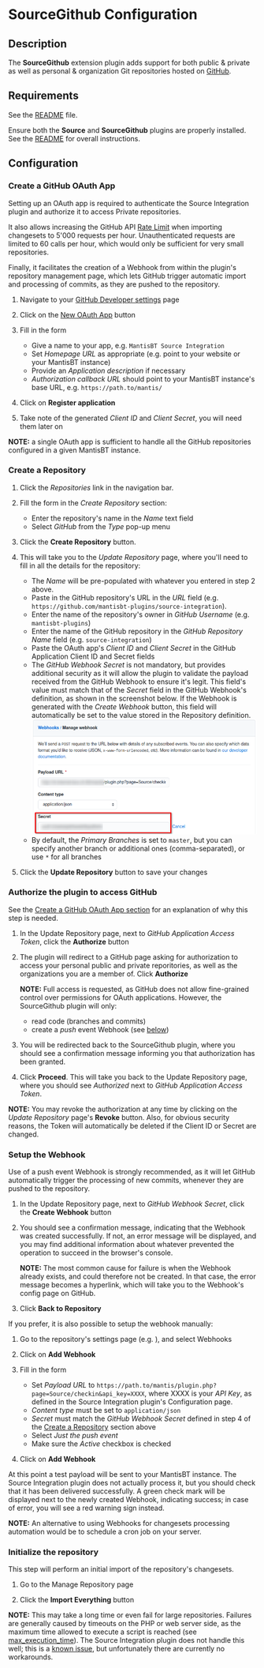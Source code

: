# SourceGithub Configuration

## Description

The **SourceGithub** extension plugin adds support for both public & private as
well as personal & organization Git repositories hosted on
[GitHub](https://github.com/).


## Requirements

See the [README](../README.md#requirements) file.

Ensure both the **Source** and **SourceGithub** plugins are properly installed.
See the [README](../README.md#installation) for overall instructions.


## Configuration

### Create a GitHub OAuth App

Setting up an OAuth app is required to authenticate the Source Integration
plugin and authorize it to access Private repositories.

It also allows increasing the GitHub API [Rate Limit](https://developer.github.com/v3/#rate-limiting)
when importing changesets to 5'000 requests per hour. Unauthenticated requests
are limited to 60 calls per hour, which would only be sufficient for very small
repositories.

Finally, it facilitates the creation of a Webhook from within the plugin's
repository management page, which lets GitHub trigger automatic import and
processing of commits, as they are pushed to the repository.

1. Navigate to your [GitHub Developer settings](https://github.com/settings/developers) page

2. Click on the [New OAuth App](https://github.com/settings/applications/new) button

3. Fill in the form
   - Give a name to your app, e.g. `MantisBT Source Integration`
   - Set _Homepage URL_ as appropriate (e.g. point to your website or your
     MantisBT instance)
   - Provide an _Application description_ if necessary
   - _Authorization callback URL_ should point to your MantisBT instance's
     base URL, e.g. `https://path.to/mantis/`

4. Click on **Register application**

5. Take note of the generated _Client ID_ and _Client Secret_, you will need
   them later on

**NOTE:** a single OAuth app is sufficient to handle all the GitHub repositories
configured in a given MantisBT instance.


### Create a Repository

1. Click the *Repositories* link in the navigation bar.

2. Fill the form in the *Create Repository* section:
   - Enter the repository's name in the *Name* text field
   - Select *GitHub* from the *Type* pop-up menu

3. Click the **Create Repository** button.

4. This will take you to the *Update Repository* page, where you'll need to fill
   in all the details for the repository:

   - The *Name* will be pre-populated with whatever you entered in step 2 above.
   - Paste in the GitHub repository's URL in the *URL* field
     (e.g. `https://github.com/mantisbt-plugins/source-integration`).
   - Enter the name of the repository's owner in *GitHub Username*
     (e.g. `mantisbt-plugins`)
   - Enter the name of the GitHub repository in the *GitHub Repository Name*
     field (e.g. `source-integration`)
   - Paste the OAuth app's _Client ID_ and _Client Secret_ in the
     GitHub Application Client ID and Secret fields
   - The _GitHub Webhook Secret_ is not mandatory, but provides additional
     security as it will allow the plugin to validate the payload received
     from the GitHub Webhook to ensure it's legit.
     This field's value must match that of the _Secret_ field in the GitHub 
     Webhook's definition, as shown in the screenshot below.
     If the Webhook is generated with the _Create Webhook_ button, this field 
     will automatically be set to the value stored in the Repository definition. 
     ![Github Webhook secret screenshot](github_webhook_secret.png)
   - By default, the *Primary Branches* is set to `master`, but you can specify
     another branch or additional ones (comma-separated), or use `*` for all
     branches

5. Click the **Update Repository** button to save your changes


### Authorize the plugin to access GitHub

See the [Create a GitHub OAuth App section](#create-a-github-oauth-app) for an
explanation of why this step is needed.

1. In the Update Repository page, next to _GitHub Application Access Token_,
   click the **Authorize** button

2. The plugin will redirect to a GitHub page asking for authorization to
   access your personal public and private reporitories, as well as the
   organizations you are a member of. Click **Authorize**

   **NOTE:** Full access is requested, as GitHub does not allow fine-grained
   control over permissions for OAuth applications. However, the SourceGithub
   plugin will only:
   - read code (branches and commits)
   - create a _push_ event Webhook (see [below](#setup-the-webhook))

3. You will be redirected back to the SourceGithub plugin, where you should see
   a confirmation message informing you that authorization has been granted.

4. Click **Proceed**. This will take you back to the Update Repository page,
   where you should see _Authorized_ next to _GitHub Application Access Token_.

**NOTE:** You may revoke the authorization at any time by clicking on the
_Update Repository_ page's **Revoke** button. Also, for obvious security
reasons, the Token will automatically be deleted if the Client ID or Secret are
changed.


### Setup the Webhook

Use of a push event Webhook is strongly recommended, as it will let GitHub
automatically trigger the processing of new commits, whenever they are pushed
to the repository.

1. In the Update Repository page, next to _GitHub Webhook Secret_, click the
   **Create Webhook** button

2. You should see a confirmation message, indicating that the Webhook was
   created successfully. If not, an error message will be displayed, and you
   may find additional information about whatever prevented the operation to
   succeed in the browser's console.

   **NOTE:** The most common cause for failure is when the Webhook already
   exists, and could therefore not be created. In that case, the error message
   becomes a hyperlink, which will take you to the Webhook's config page on
   GitHub.

3. Click **Back to Repository**

If you prefer, it is also possible to setup the webhook manually:

1. Go to the repository's settings page (e.g. ), and select Webhooks

2. Click on **Add Webhook**

3. Fill in the form
   - Set _Payload URL_ to
     `https://path.to/mantis/plugin.php?page=Source/checkin&api_key=XXXX`,
     where XXXX is your _API Key_, as defined in the Source Integration plugin's
     Configuration page.
   -  _Content type_ must be set to `application/json`
   - _Secret_ must match the _GitHub Webhook Secret_ defined in step 4 of the
     [Create a Repository](#create-a-repository) section above
   - Select _Just the push event_
   - Make sure the _Active_ checkbox is checked

4. Click on **Add Webhook**

At this point a test payload will be sent to your MantisBT instance.
The Source Integration plugin does not actually process it, but you should
check that it has been delivered successfully. A green check mark will be
displayed next to the newly created Webhook, indicating success; in case of
error, you will see a red warning sign instead.

**NOTE:** An alternative to using Webhooks for changesets processing automation
would be to schedule a cron job on your server.

### Initialize the repository

This step will perform an initial import of the repository's changesets.

1. Go to the Manage Repository page

2. Click the **Import Everything** button

**NOTE:** This may take a long time or even fail for large repositories.
Failures are generally caused by timeouts on the PHP or web server side, as
the maximum time allowed to execute a script is reached
(see [max_execution_time](https://www.php.net/manual/en/info.configuration.php#ini.max-execution-time)).
The Source Integration plugin does not handle this well; this is a
[known issue](https://github.com/mantisbt-plugins/source-integration/issues/60),
but unfortunately there are currently no workarounds.
